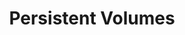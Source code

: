 ---
layout: list
title: Persistent Volumes
slug: persistent-volumes
category: devops
menu: false
description: >
  Kubernetes storage management, persistent volumes, and dynamic provisioning.
sidebar: true
type: tag
---